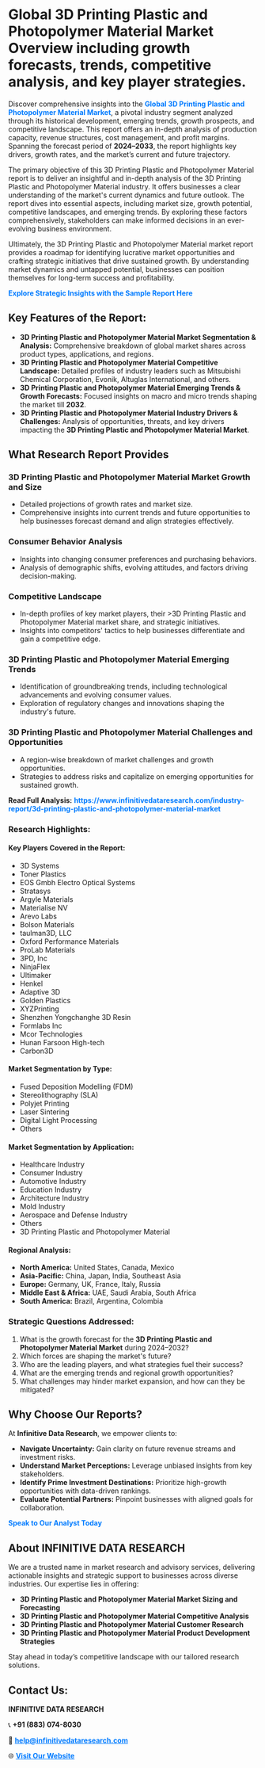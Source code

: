 <h1>Global 3D Printing Plastic and Photopolymer Material Market Overview including growth forecasts, trends, competitive analysis, and key player strategies.</h1>
<p>
Discover comprehensive insights into the 
<a href="https://www.infinitivedataresearch.com/industry-report/3d-printing-plastic-and-photopolymer-material-market" rel="dofollow" style="color: #007BFF; text-decoration: none;"><strong>Global 3D Printing Plastic and Photopolymer Material Market</strong></a>, a pivotal industry segment analyzed through its historical development, emerging trends, growth prospects, and competitive landscape. This report offers an in-depth analysis of production capacity, revenue structures, cost management, and profit margins. Spanning the forecast period of <strong>2024–2033</strong>, the report highlights key drivers, growth rates, and the market’s current and future trajectory.
</p>
<p>
The primary objective of this 3D Printing Plastic and Photopolymer Material report is to deliver an insightful and in-depth analysis of the 3D Printing Plastic and Photopolymer Material industry. It offers businesses a clear understanding of the market's current dynamics and future outlook. The report dives into essential aspects, including market size, growth potential, competitive landscapes, and emerging trends. By exploring these factors comprehensively, stakeholders can make informed decisions in an ever-evolving business environment.
</p>
<p>
Ultimately, the 3D Printing Plastic and Photopolymer Material market report provides a roadmap for identifying lucrative market opportunities and crafting strategic initiatives that drive sustained growth. By understanding market dynamics and untapped potential, businesses can position themselves for long-term success and profitability.
</p>
<p>
<a href="https://www.infinitivedataresearch.com/request-sample/reportId=110858" style="color: #007BFF; text-decoration: none;"><strong>Explore Strategic Insights with the Sample Report Here</strong></a>
</p>

<h2>Key Features of the Report:</h2>
<ul>
<li><strong>3D Printing Plastic and Photopolymer Material Market Segmentation & Analysis:</strong> Comprehensive breakdown of global market shares across product types, applications, and regions.</li>
<li><strong>3D Printing Plastic and Photopolymer Material Competitive Landscape:</strong> Detailed profiles of industry leaders such as Mitsubishi Chemical Corporation, Evonik, Altuglas International, and others.</li>
<li><strong>3D Printing Plastic and Photopolymer Material Emerging Trends & Growth Forecasts:</strong> Focused insights on macro and micro trends shaping the market till <strong>2032</strong>.</li>
<li><strong>3D Printing Plastic and Photopolymer Material Industry Drivers & Challenges:</strong> Analysis of opportunities, threats, and key drivers impacting the <strong>3D Printing Plastic and Photopolymer Material Market</strong>.</li>
</ul>

<h2>What Research Report Provides</h2>
<h3>3D Printing Plastic and Photopolymer Material Market Growth and Size</h3>
<ul>
<li>Detailed projections of growth rates and market size.</li>
<li>Comprehensive insights into current trends and future opportunities to help businesses forecast demand and align strategies effectively.</li>
</ul>

<h3>Consumer Behavior Analysis</h3>
<ul>
<li>Insights into changing consumer preferences and purchasing behaviors.</li>
<li>Analysis of demographic shifts, evolving attitudes, and factors driving decision-making.</li>
</ul>

<h3>Competitive Landscape</h3>
<ul>
<li>In-depth profiles of key market players, their >3D Printing Plastic and Photopolymer Material market share, and strategic initiatives.</li>
<li>Insights into competitors' tactics to help businesses differentiate and gain a competitive edge.</li>
</ul>

<h3>3D Printing Plastic and Photopolymer Material Emerging Trends</h3>
<ul>
<li>Identification of groundbreaking trends, including technological advancements and evolving consumer values.</li>
<li>Exploration of regulatory changes and innovations shaping the industry's future.</li>
</ul>

<h3>3D Printing Plastic and Photopolymer Material Challenges and Opportunities</h3>
<ul>
<li>A region-wise breakdown of market challenges and growth opportunities.</li>
<li>Strategies to address risks and capitalize on emerging opportunities for sustained growth.</li>
</ul>
<p><strong>Read Full Analysis:</strong> <a href="https://www.infinitivedataresearch.com/industry-report/3d-printing-plastic-and-photopolymer-material-market" rel="dofollow" style="color: #007BFF; text-decoration: none;"><strong>https://www.infinitivedataresearch.com/industry-report/3d-printing-plastic-and-photopolymer-material-market</strong></a></p>
<h3>Research Highlights:</h3>
<h4>Key Players Covered in the Report:</h4>
<ul><li>3D Systems</li><li>Toner Plastics</li><li>EOS Gmbh Electro Optical Systems</li><li>Stratasys</li><li>Argyle Materials</li><li>Materialise NV</li><li>Arevo Labs</li><li>Bolson Materials</li><li>taulman3D, LLC</li><li>Oxford Performance Materials</li><li>ProLab Materials</li><li>3PD, Inc</li><li>NinjaFlex</li><li>Ultimaker</li><li>Henkel</li><li>Adaptive 3D</li><li>Golden Plastics</li><li>XYZPrinting</li><li>Shenzhen Yongchanghe 3D Resin</li><li>Formlabs Inc</li><li>Mcor Technologies</li><li>Hunan Farsoon High-tech</li><li>Carbon3D</li></ul>
<h4>Market Segmentation by Type:</h4>
<ul><li>Fused Deposition Modelling (FDM)</li><li>Stereolithography (SLA)</li><li>Polyjet Printing</li><li>Laser Sintering</li><li>Digital Light Processing</li><li>Others</li></ul>
<h4>Market Segmentation by Application:</h4>
<ul><li>Healthcare Industry</li><li>Consumer Industry</li><li>Automotive Industry</li><li>Education Industry</li><li>Architecture Industry</li><li>Mold Industry</li><li>Aerospace and Defense Industry</li><li>Others</li><li>3D Printing Plastic and Photopolymer Material</li></ul>

<h4>Regional Analysis:</h4>
<ul>
<li><strong>North America:</strong> United States, Canada, Mexico</li>
<li><strong>Asia-Pacific:</strong> China, Japan, India, Southeast Asia</li>
<li><strong>Europe:</strong> Germany, UK, France, Italy, Russia</li>
<li><strong>Middle East & Africa:</strong> UAE, Saudi Arabia, South Africa</li>
<li><strong>South America:</strong> Brazil, Argentina, Colombia</li>
</ul>

<h3>Strategic Questions Addressed:</h3>
<ol>
<li>What is the growth forecast for the <strong>3D Printing Plastic and Photopolymer Material Market</strong> during 2024–2032?</li>
<li>Which forces are shaping the market's future?</li>
<li>Who are the leading players, and what strategies fuel their success?</li>
<li>What are the emerging trends and regional growth opportunities?</li>
<li>What challenges may hinder market expansion, and how can they be mitigated?</li>
</ol>

<h2>Why Choose Our Reports?</h2>
<p>At <strong>Infinitive Data Research</strong>, we empower clients to:</p>
<ul>
<li><strong>Navigate Uncertainty:</strong> Gain clarity on future revenue streams and investment risks.</li>
<li><strong>Understand Market Perceptions:</strong> Leverage unbiased insights from key stakeholders.</li>
<li><strong>Identify Prime Investment Destinations:</strong> Prioritize high-growth opportunities with data-driven rankings.</li>
<li><strong>Evaluate Potential Partners:</strong> Pinpoint businesses with aligned goals for collaboration.</li>
</ul>
<p><a href="https://www.infinitivedataresearch.com/industry-report/3d-printing-plastic-and-photopolymer-material-market" rel="dofollow" style="color: #007BFF; text-decoration: none;"><strong>Speak to Our Analyst Today</strong></a></p>

<h2>About INFINITIVE DATA RESEARCH</h2>
<p>We are a trusted name in market research and advisory services, delivering actionable insights and strategic support to businesses across diverse industries. Our expertise lies in offering:</p>
<ul>
<li><strong>3D Printing Plastic and Photopolymer Material Market Sizing and Forecasting</strong></li>
<li><strong>3D Printing Plastic and Photopolymer Material Competitive Analysis</strong></li>
<li><strong>3D Printing Plastic and Photopolymer Material Customer Research</strong></li>
<li><strong>3D Printing Plastic and Photopolymer Material Product Development Strategies</strong></li>
</ul>
<p>Stay ahead in today’s competitive landscape with our tailored research solutions.</p>

<h2>Contact Us:</h2>
<p><strong>INFINITIVE DATA RESEARCH</strong></p>
<p>📞 <strong>+91 (883) 074-8030</strong></p>
<p>📧 <strong><a href="mailto:help@infinitivedataresearch.com" style="color: #007BFF;">help@infinitivedataresearch.com</a></strong></p>
<p>🌐 <strong><a href="https://www.infinitivedataresearch.com" rel="dofollow" style="color: #007BFF;">Visit Our Website</a></strong></p>